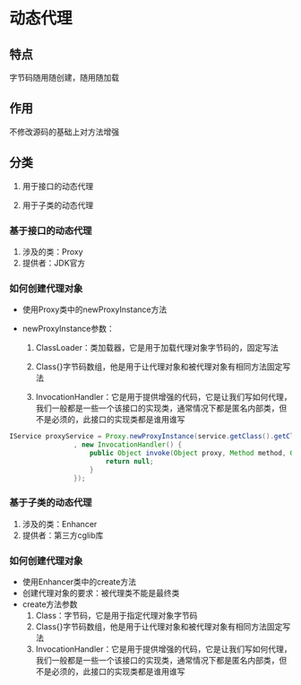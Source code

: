 # 动态代理

## 特点

字节码随用随创建，随用随加载

## 作用

不修改源码的基础上对方法增强

## 分类

1. 用于接口的动态代理

2. 用于子类的动态代理

### 基于接口的动态代理

   1. 涉及的类：Proxy
   2. 提供者：JDK官方

### 如何创建代理对象

   - 使用Proxy类中的newProxyInstance方法

   - newProxyInstance参数：

     1. ClassLoader：类加载器，它是用于加载代理对象字节码的，固定写法

     2. Class{}字节码数组，他是用于让代理对象和被代理对象有相同方法固定写法

     3. InvocationHandler：它是用于提供增强的代码，它是让我们写如何代理，我们一般都是一些一个该接口的实现类，通常情况下都是匿名内部类，但不是必须的，此接口的实现类都是谁用谁写

        

```JAVA
IService proxyService = Proxy.newProxyInstance(service.getClass().getClassLoader(), service.getClass().getInterfaces()
                , new InvocationHandler() {
                    public Object invoke(Object proxy, Method method, Object[] args) throws Throwable {
                        return null;
                    }
                });
```



### 基于子类的动态代理

1. 涉及的类：Enhancer
2. 提供者：第三方cglib库

### 如何创建代理对象

   - 使用Enhancer类中的create方法
   - 创建代理对象的要求：被代理类不能是最终类
   - create方法参数
     1. Class：字节码，它是用于指定代理对象字节码
     2. Class{}字节码数组，他是用于让代理对象和被代理对象有相同方法固定写法
     3. InvocationHandler：它是用于提供增强的代码，它是让我们写如何代理，我们一般都是一些一个该接口的实现类，通常情况下都是匿名内部类，但不是必须的，此接口的实现类都是谁用谁写



